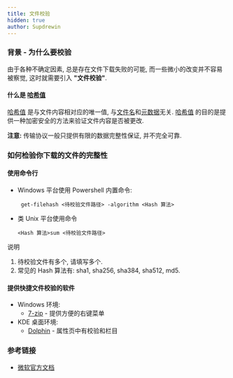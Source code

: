 ```yaml
---
title: 文件校验
hidden: true
author: Supdrewin
---
```


### 背景 - 为什么要校验

由于各种不确定因素, 总是存在文件下载失败的可能, 而一些微小的改变并不容易被察觉, 这时就需要引入 **"文件校验"**.

#### 什么是 [哈希值](# "Hash")

[哈希值](# "Hash") 是与文件内容相对应的唯一值, 与[文件名](# "包括后缀")和[元数据](../filesystem "Matadata. 如文件访问权, 创建时间, 节点(inode)信息之类的相关属性. 点击查看更多详情")无关. [哈希值](# "Hash") 的目的是提供一种加密安全的方法来验证文件内容是否被更改. 


**注意:** 传输协议一般只提供有限的数据完整性保证, 并不完全可靠.

### 如何检验你下载的文件的完整性

#### 使用命令行

 - Windows 平台使用 Powershell 内置命令:
    ``` shell
     get-filehash <待校验文件路径> -algorithm <Hash 算法>
    ```
 - 类 Unix 平台使用命令
    ``` shell
    <Hash 算法>sum <待校验文件路径>
    ```

说明
1. 待校验文件有多个, 请填写多个.
2. 常见的 Hash 算法有: sha1, sha256, sha384, sha512, md5.

#### 提供快捷文件校验的软件

- Windows 环境:
  - [7-zip](https://www.7-zip.org) - 提供方便的右键菜单
- KDE 桌面环境:
  - [Dolphin](https://userbase.kde.org/Dolphin) - 属性页中有校验和栏目

### 参考链接

- [微软官方文档](https://docs.microsoft.com/en-us/powershell/module/microsoft.powershell.utility/get-filehash "Get-FileHash")
